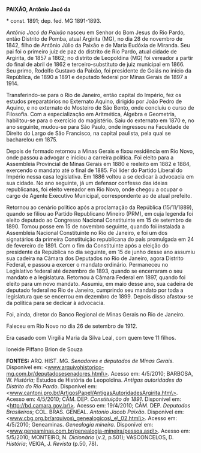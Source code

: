 **PAIXÃO, Antônio Jacó da**

\* const. 1891; dep. fed. MG 1891-1893.

*Antônio Jacó da Paixão* nasceu em Senhor do Bom Jesus do Rio Pardo,
então Distrito de Pomba, atual Argirita (MG), no dia 28 de novembro de
1842, filho de Antônio Júlio da Paixão e de Maria Eudóxia de Miranda.
Seu pai foi o primeiro juiz de paz do distrito de Rio Pardo, atual
cidade de Argirita, de 1857 a 1862; no distrito de Leopoldina (MG) foi
vereador a partir do final de abril de 1862 e terceiro-substituto de
juiz municipal em 1866. Seu primo, Rodolfo Gustavo da Paixão, foi
presidente de Goiás no início da República, de 1890 a 1891 e deputado
federal por Minas Gerais de 1897 a 1914.

Transferindo-se para o Rio de Janeiro, então capital do Império, fez os
estudos preparatórios no Externato Aquino, dirigido por João Pedro de
Aquino, e no externato do Mosteiro de São Bento, onde concluiu o curso
de Filosofia. Com a especialização em Aritmética, Álgebra e Geometria,
habilitou-se para o exercício do magistério. Saiu do externato em 1870
e, no ano seguinte, mudou-se para São Paulo, onde ingressou na Faculdade
de Direito do Largo de São Francisco, na capital paulista, pela qual se
bacharelou em 1875.

Depois de formado retornou a Minas Gerais e fixou residência em Rio
Novo, onde passou a advogar e iniciou a carreira política. Foi eleito
para a Assembleia Provincial de Minas Gerais em 1880 e reeleito em 1882
e 1884, exercendo o mandato até o final de 1885. Foi líder do Partido
Liberal do Império nessa casa legislativa. Em 1886 voltou a se dedicar à
advocacia em sua cidade. No ano seguinte, já um defensor confesso das
ideias republicanas, foi eleito vereador em Rio Novo, onde chegou a
ocupar o cargo de Agente Executivo Municipal, correspondente ao de atual
prefeito.

Retornou ao cenário político após a proclamação da República
(15/11/1889), quando se filiou ao Partido Republicano Mineiro (PRM), em
cuja legenda foi eleito deputado ao Congresso Nacional Constituinte em
15 de setembro de 1890. Tomou posse em 15 de novembro seguinte, quando
foi instalada a Assembleia Nacional Constituinte no Rio de Janeiro, e
foi um dos signatários da primeira Constituição republicana do país
promulgada em 24 de fevereiro de 1891. Com o fim da Constituinte após a
eleição do presidente da República no dia seguinte, em 15 de junho desse
ano assumiu sua cadeira na Câmara dos Deputados no Rio de Janeiro, agora
Distrito Federal, e passou a exercer o mandato ordinário. Permaneceu no
Legislativo federal até dezembro de 1893, quando se encerraram o seu
mandato e a legislatura. Retornou à Câmara Federal em 1897, quando foi
eleito para um novo mandato. Assumiu, em maio desse ano, sua cadeira de
deputado federal no Rio de Janeiro, cumprindo seu mandato por toda a
legislatura que se encerrou em dezembro de 1899. Depois disso afastou-se
da política para se dedicar à advocacia.

Foi, ainda, diretor do Banco Regional de Minas Gerais no Rio de Janeiro.

Faleceu em Rio Novo no dia 26 de setembro de 1912.

Era casado com Virgília Maria da Silva Leal, com quem teve 11 filhos.

Ioneide Piffano Brion de Souza

**FONTES:** ARQ. HIST. MG. *Senadores e deputados de Minas Gerais*.
Disponível em:
\<www.arquivohistorico-mg.com.br/deputadosesenadores.html\>. Acesso em:
4/5/2010; BARBOSA, W. *História*; Estudos de História de Leopoldina.
*Antigas autoridades do Distrito do Rio Pardo*. Disponível em:
\<www.cantoni.pro.br/ArtigosPapel/AntigasAutoridadesArgirita.htm\>.
Acesso em: 4/5/2010; CÂM. DEP. *Constituição de 1891*. Disponível em:
\<http://bd.camara.gov.br\>. Acesso em: 19/4/2010; CÂM. DEP. *Deputados
Brasileiros*; COL. BRAS. GENEAL. *Antonio Jacob Paixão*. Disponível em:
\<www.cbg.org.br/arquivos\_genealogicos\_e\_02.html\>. Acesso em:
4/5/2010; Geneaminas. *Genealogia mineira*. Disponível em:
\<www.geneaminas.com.br/genealogia-mineira/pessoa.asp\>. Acesso em:
5/5/2010; MONTEIRO, N. *Dicionário* (v.2, p.501); VASCONCELOS, D.
*História*; VEIGA, J. *Revista* (p.50, 78).
